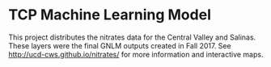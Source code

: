 # TCP Machine Learning Model
This project distributes the nitrates data for the Central Valley and Salinas. These layers were the final GNLM outputs created in Fall 2017. See http://ucd-cws.github.io/nitrates/ for more information and interactive maps.
